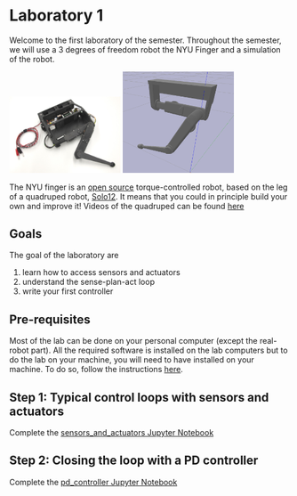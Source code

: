 # Laboratory 1

Welcome to the first laboratory of the semester. Throughout the semester, we will use a 3 degrees of freedom robot the NYU Finger and a simulation of the robot.

<img src="images/nyu_finger_1.jpg" width="200"> <img src="images/nyu_finger_simu.png" width="200">

The NYU finger is an [open source](https://github.com/open-dynamic-robot-initiative/open_robot_actuator_hardware) torque-controlled robot, based on the leg of a quadruped robot, [Solo12](https://open-dynamic-robot-initiative.github.io/). It means that you could in principle build your own and improve it! Videos of the quadruped can be found [here](https://www.youtube.com/channel/UCx32JW2oIrax47Gjq8zNI-w)

## Goals
The goal of the laboratory are
1. learn how to access sensors and actuators
2. understand the sense-plan-act loop
3. write your first controller


## Pre-requisites
Most of the lab can be done on your personal computer (except the real-robot part). All the required software is installed on the lab computers but to do the lab on your machine, you will need to have installed on your machine. To do so, follow the instructions [here](../../docs/Installation.md).

## Step 1: Typical control loops with sensors and actuators
Complete the [sensors_and_actuators Jupyter Notebook](sensors_and_actuators.ipynb)

## Step 2: Closing the loop with a PD controller
Complete the [pd_controller Jupyter Notebook](pd_controller.ipynb)